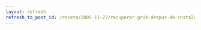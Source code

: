 ```yaml
---
layout: refresh
refresh_to_post_id: /receta/2005-11-27/recuperar-grub-despus-de-instalar-windows
---
```


